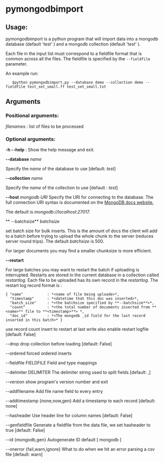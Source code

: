 # pymongodbimport

## Usage:

pymongodbimport is a python program that will import data into a mongodb
 database (default 'test' ) and a mongodb collection (default 'test' ).

Each file in the input list must correspond to a fieldfile format that is
common across all the files. The fieldfile is specified by the  `--fieldfile` parameter.

An example run:

```
   $python pymongodbimport.py --database demo --collection demo --fieldfile test_set_small.ff test_set_small.txt
```

## Arguments

### Positional arguments:
  *filenames*        : list of files to be processed

### Optional arguments:

**-h --help**      : Show the help message and exit.

**--database** *name* 

Specify the *name* of the database to use  [default: *test*]

**--collection** *name*

Specify the *name* of the collection to use [default : *test*]

**--host** *mongodb URI*
Specify the URI for connecting to the database. The full connection
URI syntax is documented on the
[MongoDB docs website.](https://docs.mongodb.com/manual/reference/connection-string/)

The default is *mongodb://localhost:27017.*

** --batchsize** *batchsize*

set batch size for bulk inserts. This is the amount of docs the client
will add to a batch before trying to upload the whole chunk to the
server (reduces server round trips). The default *batchsize* is 500.

For larger documents you may find a smaller chunksize is more efficient.

**--restart**

For large batches you may want to restart the batch if uploading is
interrupted. Restarts are stored in the current database in a collection 
called *restartlog*. Each file to be uploaded has its own record in the 
*restartlog*. The restart log record format is :

```
{ "name"           : *<name of file being uploade>*, 
  "timestamp"      : *<datetime that this doc was inserted>*,
  "batch_size"     : *<the batchsize specified by **--batchsize**>*,
  "count"          : *<the total number of documents inserted from **<name>** file to **<timestamp>**> *,
  "doc_id"         : *<The mongodb _id field for the last record inserted in this batch>* }
```
use record count insert to restart at last write also
                        enable restart logfile [default: False]


  --drop                drop collection before loading [default: False]

  --ordered             forced ordered inserts

  --fieldfile FIELDFILE
                        Field and type mappings

  --delimiter DELIMITER
                        The delimiter string used to split fields [default: ,]

  --version             show program's version number and exit

  --addfilename         Add file name field to every entry

  --addtimestamp {none,now,gen}
                        Add a timestamp to each record [default: none]

  --hasheader           Use header line for column names [default: False]

  --genfieldfile        Generate a fieldfile from the data file, we set
                        hasheader to true [default: False]

  --id {mongodb,gen}    Autogenerate ID default [ mongodb ]

  --onerror {fail,warn,ignore}
                        What to do when we hit an error parsing a csv file
                        [default: warn]
